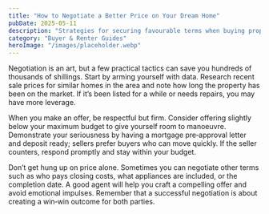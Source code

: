```yaml
---
title: "How to Negotiate a Better Price on Your Dream Home"
pubDate: 2025-05-11
description: "Strategies for securing favourable terms when buying property in a seller’s market."
category: "Buyer & Renter Guides"
heroImage: "/images/placeholder.webp"
---
```


Negotiation is an art, but a few practical tactics can save you hundreds of thousands of shillings. Start by arming yourself with data. Research recent sale prices for similar homes in the area and note how long the property has been on the market. If it’s been listed for a while or needs repairs, you may have more leverage.

When you make an offer, be respectful but firm. Consider offering slightly below your maximum budget to give yourself room to manoeuvre. Demonstrate your seriousness by having a mortgage pre‑approval letter and deposit ready; sellers prefer buyers who can move quickly. If the seller counters, respond promptly and stay within your budget.

Don’t get hung up on price alone. Sometimes you can negotiate other terms such as who pays closing costs, what appliances are included, or the completion date. A good agent will help you craft a compelling offer and avoid emotional impulses. Remember that a successful negotiation is about creating a win‑win outcome for both parties.
